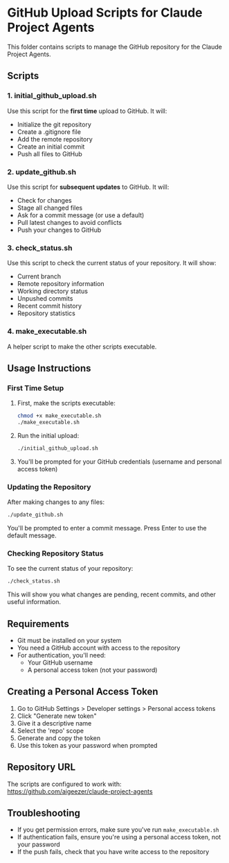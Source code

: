 # GitHub Upload Scripts for Claude Project Agents

This folder contains scripts to manage the GitHub repository for the Claude Project Agents.

## Scripts

### 1. initial_github_upload.sh
Use this script for the **first time** upload to GitHub. It will:
- Initialize the git repository
- Create a .gitignore file
- Add the remote repository
- Create an initial commit
- Push all files to GitHub

### 2. update_github.sh
Use this script for **subsequent updates** to GitHub. It will:
- Check for changes
- Stage all changed files
- Ask for a commit message (or use a default)
- Pull latest changes to avoid conflicts
- Push your changes to GitHub

### 3. check_status.sh
Use this script to check the current status of your repository. It will show:
- Current branch
- Remote repository information
- Working directory status
- Unpushed commits
- Recent commit history
- Repository statistics

### 4. make_executable.sh
A helper script to make the other scripts executable.

## Usage Instructions

### First Time Setup

1. First, make the scripts executable:
   ```bash
   chmod +x make_executable.sh
   ./make_executable.sh
   ```

2. Run the initial upload:
   ```bash
   ./initial_github_upload.sh
   ```

3. You'll be prompted for your GitHub credentials (username and personal access token)

### Updating the Repository

After making changes to any files:

```bash
./update_github.sh
```

You'll be prompted to enter a commit message. Press Enter to use the default message.

### Checking Repository Status

To see the current status of your repository:

```bash
./check_status.sh
```

This will show you what changes are pending, recent commits, and other useful information.

## Requirements

- Git must be installed on your system
- You need a GitHub account with access to the repository
- For authentication, you'll need:
  - Your GitHub username
  - A personal access token (not your password)

## Creating a Personal Access Token

1. Go to GitHub Settings > Developer settings > Personal access tokens
2. Click "Generate new token"
3. Give it a descriptive name
4. Select the 'repo' scope
5. Generate and copy the token
6. Use this token as your password when prompted

## Repository URL

The scripts are configured to work with:
https://github.com/aigeezer/claude-project-agents

## Troubleshooting

- If you get permission errors, make sure you've run `make_executable.sh`
- If authentication fails, ensure you're using a personal access token, not your password
- If the push fails, check that you have write access to the repository
